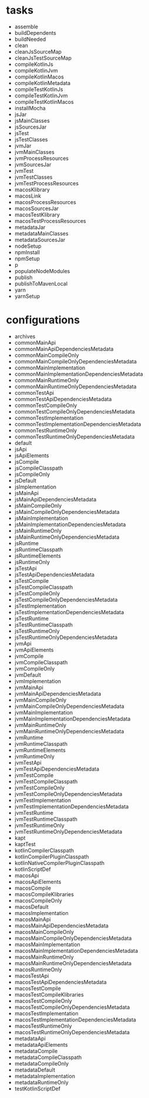 # tasks

- assemble
- buildDependents
- buildNeeded
- clean
- cleanJsSourceMap
- cleanJsTestSourceMap
- compileKotlinJs
- compileKotlinJvm
- compileKotlinMacos
- compileKotlinMetadata
- compileTestKotlinJs
- compileTestKotlinJvm
- compileTestKotlinMacos
- installMocha
- jsJar
- jsMainClasses
- jsSourcesJar
- jsTest
- jsTestClasses
- jvmJar
- jvmMainClasses
- jvmProcessResources
- jvmSourcesJar
- jvmTest
- jvmTestClasses
- jvmTestProcessResources
- macosKlibrary
- macosLink
- macosProcessResources
- macosSourcesJar
- macosTestKlibrary
- macosTestProcessResources
- metadataJar
- metadataMainClasses
- metadataSourcesJar
- nodeSetup
- npmInstall
- npmSetup
- p
- populateNodeModules
- publish
- publishToMavenLocal
- yarn
- yarnSetup

# configurations

- archives
- commonMainApi
- commonMainApiDependenciesMetadata
- commonMainCompileOnly
- commonMainCompileOnlyDependenciesMetadata
- commonMainImplementation
- commonMainImplementationDependenciesMetadata
- commonMainRuntimeOnly
- commonMainRuntimeOnlyDependenciesMetadata
- commonTestApi
- commonTestApiDependenciesMetadata
- commonTestCompileOnly
- commonTestCompileOnlyDependenciesMetadata
- commonTestImplementation
- commonTestImplementationDependenciesMetadata
- commonTestRuntimeOnly
- commonTestRuntimeOnlyDependenciesMetadata
- default
- jsApi
- jsApiElements
- jsCompile
- jsCompileClasspath
- jsCompileOnly
- jsDefault
- jsImplementation
- jsMainApi
- jsMainApiDependenciesMetadata
- jsMainCompileOnly
- jsMainCompileOnlyDependenciesMetadata
- jsMainImplementation
- jsMainImplementationDependenciesMetadata
- jsMainRuntimeOnly
- jsMainRuntimeOnlyDependenciesMetadata
- jsRuntime
- jsRuntimeClasspath
- jsRuntimeElements
- jsRuntimeOnly
- jsTestApi
- jsTestApiDependenciesMetadata
- jsTestCompile
- jsTestCompileClasspath
- jsTestCompileOnly
- jsTestCompileOnlyDependenciesMetadata
- jsTestImplementation
- jsTestImplementationDependenciesMetadata
- jsTestRuntime
- jsTestRuntimeClasspath
- jsTestRuntimeOnly
- jsTestRuntimeOnlyDependenciesMetadata
- jvmApi
- jvmApiElements
- jvmCompile
- jvmCompileClasspath
- jvmCompileOnly
- jvmDefault
- jvmImplementation
- jvmMainApi
- jvmMainApiDependenciesMetadata
- jvmMainCompileOnly
- jvmMainCompileOnlyDependenciesMetadata
- jvmMainImplementation
- jvmMainImplementationDependenciesMetadata
- jvmMainRuntimeOnly
- jvmMainRuntimeOnlyDependenciesMetadata
- jvmRuntime
- jvmRuntimeClasspath
- jvmRuntimeElements
- jvmRuntimeOnly
- jvmTestApi
- jvmTestApiDependenciesMetadata
- jvmTestCompile
- jvmTestCompileClasspath
- jvmTestCompileOnly
- jvmTestCompileOnlyDependenciesMetadata
- jvmTestImplementation
- jvmTestImplementationDependenciesMetadata
- jvmTestRuntime
- jvmTestRuntimeClasspath
- jvmTestRuntimeOnly
- jvmTestRuntimeOnlyDependenciesMetadata
- kapt
- kaptTest
- kotlinCompilerClasspath
- kotlinCompilerPluginClasspath
- kotlinNativeCompilerPluginClasspath
- kotlinScriptDef
- macosApi
- macosApiElements
- macosCompile
- macosCompileKlibraries
- macosCompileOnly
- macosDefault
- macosImplementation
- macosMainApi
- macosMainApiDependenciesMetadata
- macosMainCompileOnly
- macosMainCompileOnlyDependenciesMetadata
- macosMainImplementation
- macosMainImplementationDependenciesMetadata
- macosMainRuntimeOnly
- macosMainRuntimeOnlyDependenciesMetadata
- macosRuntimeOnly
- macosTestApi
- macosTestApiDependenciesMetadata
- macosTestCompile
- macosTestCompileKlibraries
- macosTestCompileOnly
- macosTestCompileOnlyDependenciesMetadata
- macosTestImplementation
- macosTestImplementationDependenciesMetadata
- macosTestRuntimeOnly
- macosTestRuntimeOnlyDependenciesMetadata
- metadataApi
- metadataApiElements
- metadataCompile
- metadataCompileClasspath
- metadataCompileOnly
- metadataDefault
- metadataImplementation
- metadataRuntimeOnly
- testKotlinScriptDef
